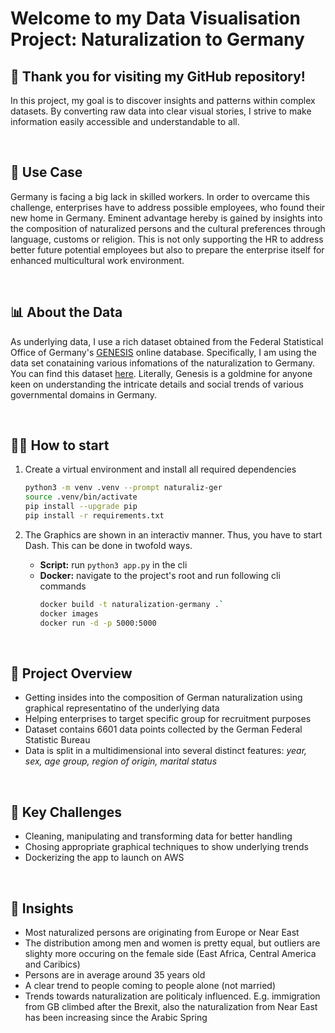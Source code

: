 # Welcome to my Data Visualisation Project: Naturalization to Germany

## 🌟 Thank you for visiting my GitHub repository!
In this project, my goal is to discover insights and patterns within complex datasets. By converting raw data into clear visual stories, I strive to make information easily accessible and understandable to all.

<br>

## 💼 Use Case

Germany is facing a big lack in skilled workers. In order to overcame this challenge, enterprises have to address possible employees, who found their new home in Germany. Eminent advantage hereby is gained by insights into the composition of naturalized persons and the cultural preferences through language, customs or religion. This is not only supporting the HR to address better future potential employees but also to prepare the enterprise itself for enhanced multicultural work environment. 

<br>

## 📊 About the Data 
As underlying data, I use a rich dataset obtained from the Federal Statistical Office of Germany's [GENESIS](https://www-genesis.destatis.de/genesis/online) online database. Specifically, I am using the data set conataining various infomations of the naturalization to Germany. You can find this dataset [here](https://www-genesis.destatis.de/genesis//online?operation=table&code=12511-0014&bypass=true&levelindex=1&levelid=1710171917348#abreadcrumb). Literally, Genesis is a goldmine for anyone keen on understanding the intricate details and social trends of various governmental domains in Germany.

<br>


## 💪🏻 How to start

1) Create a virtual environment and install all required dependencies
    ``` Bash
    python3 -m venv .venv --prompt naturaliz-ger
    source .venv/bin/activate
    pip install --upgrade pip
    pip install -r requirements.txt
    ```

2) The Graphics are shown in an interactiv manner. Thus, you have to start Dash. This can be done in twofold ways.
    
    - **Script:** run `python3 app.py` in the cli
    - **Docker:** navigate to the project's root and run following cli commands
        ``` Bash
        docker build -t naturalization-germany .`
        docker images
        docker run -d -p 5000:5000
        ```
<br>

## 📝 Project Overview

- Getting insides into the composition of German naturalization using graphical representatino of the underlying data
- Helping enterprises to target specific group for recruitment purposes
- Dataset contains 6601 data points collected by the German Federal Statistic Bureau
- Data is split in a multidimensional into several distinct features: *year, sex, age group, region of origin, marital status* 

<br>

## 🌟 Key Challenges

- Cleaning, manipulating and transforming data for better handling
- Chosing appropriate graphical techniques to show underlying trends
- Dockerizing the app to launch on AWS

<br> 

## 🔎 Insights

- Most naturalized persons are originating from Europe or Near East
- The distribution among men and women is pretty equal, but outliers are slighty more occuring on the female side (East Africa, Central America and Caribics)
- Persons are in average around 35 years old
- A clear trend to people coming to people alone (not married)
- Trends towards naturalization are politicaly influenced. E.g. immigration from GB climbed after the Brexit, also the naturalization from Near East has been increasing since the Arabic Spring



